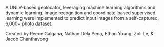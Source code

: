A UNLV-based geolocator, leveraging machine learning algorithms and dynamic learning. 
Image recognition and coordinate-based supervised learning were implemented to predict input images from a self-captured, 6,000+ photo dataset.

Created by Reece Galgana, Nathan Dela Pena, Ethan Young, Zoli Le, & Jacob Chanthavong
